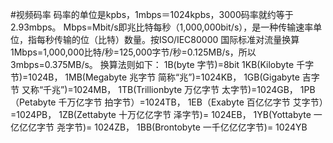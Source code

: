 #视频码率
码率的单位是kpbs，1mbps＝1024kpbs，3000码率就约等于2.93mbps。
Mbps=Mbit/s即兆比特每秒（1,000,000bit/s），是一种传输速率单位，指每秒传输的位（比特）数量。按ISO/IEC80000 国际标准对流量换算1Mbps=1,000,000比特/秒=125,000字节/秒=0.125MB/s，所以3mbps=0.375MB/s。
换算法则如下：
1B(byte 字节)=8bit
1KB(Kilobyte 千字节)=1024B，
1MB(Megabyte 兆字节 简称“兆”)=1024KB，
1GB(Gigabyte 吉字节 又称“千兆”)=1024MB，
1TB(Trillionbyte 万亿字节 太字节)=1024GB，
1PB（Petabyte 千万亿字节 拍字节）=1024TB，
1EB（Exabyte 百亿亿字节 艾字节）=1024PB，
1ZB(Zettabyte 十万亿亿字节 泽字节)= 1024EB，
1YB(Yottabyte 一亿亿亿字节 尧字节)= 1024ZB，
1BB(Brontobyte 一千亿亿亿字节)= 1024YB